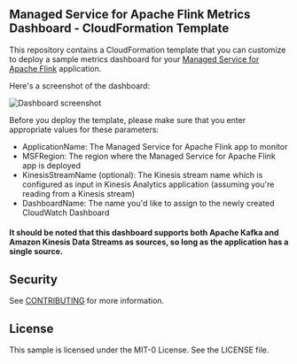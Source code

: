 ## Managed Service for Apache Flink Metrics Dashboard - CloudFormation Template


This repository contains a CloudFormation template that you can customize to deploy a sample metrics dashboard for your [Managed Service for Apache Flink](https://docs.aws.amazon.com/kinesisanalytics/latest/java/what-is.html) application.


Here's a screenshot of the dashboard:

![Dashboard screenshot](img/dashboard.png)

Before you deploy the template, please make sure that you enter appropriate values for these parameters:

- ApplicationName: The Managed Service for Apache Flink app to monitor
- MSFRegion: The region where the Managed Service for Apache Flink app is deployed
- KinesisStreamName (optional): The Kinesis stream name which is configured as input in Kinesis Analytics application (assuming you're reading from a Kinesis stream)
- DashboardName: The name you'd like to assign to the newly created CloudWatch Dashboard

#### It should be noted that this dashboard supports both Apache Kafka and Amazon Kinesis Data Streams as sources, so long as the application has a single source.


## Security

See [CONTRIBUTING](CONTRIBUTING.md#security-issue-notifications) for more information.

## License

This sample is licensed under the MIT-0 License. See the LICENSE file.

